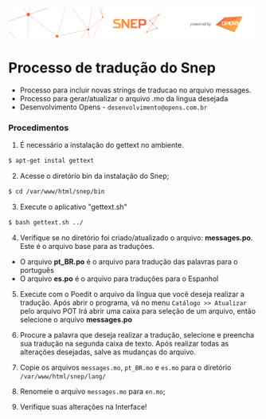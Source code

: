 [![N|Solid](../images/img-snep-off.png)](https://snep.com.br)

# Processo de tradução do Snep

* Processo para incluir novas strings de traducao no arquivo messages.
* Processo para gerar/atualizar o arquivo .mo da lingua desejada
* Desenvolvimento Opens - `desenvolvimento@opens.com.br`

### Procedimentos

1) É necessário a instalação do gettext no ambiente.
```sh
$ apt-get instal gettext
```

2) Acesse o diretório bin da instalação do Snep;
```sh
$ cd /var/www/html/snep/bin
```

3) Execute o aplicativo "gettext.sh"
```sh
$ bash gettext.sh ../
```

4) Verifique se no diretório foi criado/atualizado o arquivo: **messages.po**. Este é o arquivo base para as traduções.
* O arquivo **pt_BR.po** é o arquivo para tradução das palavras para o português
* O arquivo **es.po** é o arquivo para traduções para o Espanhol

5) Execute com o Poedit o arquivo da língua que você deseja realizar a tradução.
Após abrir o programa, vá no menu `Catálogo >> Atualizar` pelo arquivo POT
Irá abrir uma caixa para seleção de um arquivo, então selecione o arquivo **messages.po**

6) Procure a palavra que deseja realizar a tradução, selecione e preencha sua tradução na segunda caixa de texto. Após realizar todas as alterações desejadas, salve as mudanças do arquivo.

7) Copie os arquivos `messages.mo`, `pt_BR.mo` e `es.mo` para o diretório `/var/www/html/snep/lang/`

8) Renomeie o arquivo `messages.mo` para `en.mo`;

9) Verifique suas alterações na Interface!